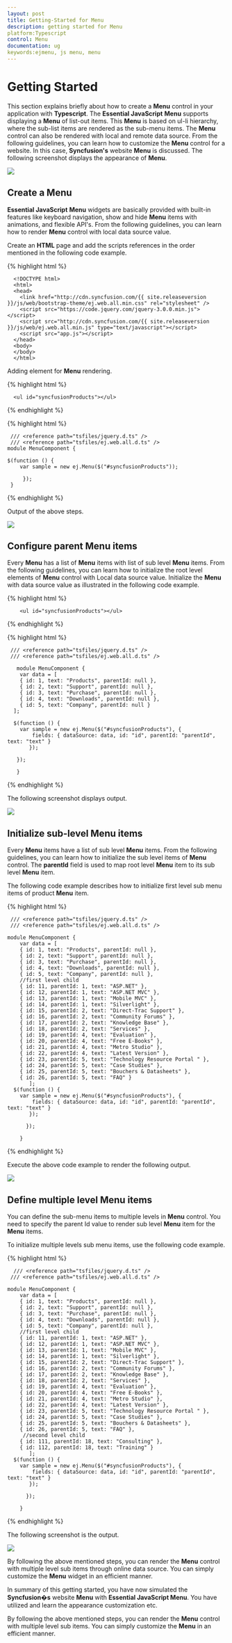 ```yaml
---
layout: post
title: Getting-Started for Menu
description: getting started for Menu
platform:Typescript
control: Menu
documentation: ug
keywords:ejmenu, js menu, menu
---
```


# Getting Started 

This section explains briefly about how to create a **Menu** control in your application with **Typescript**. The **Essential JavaScript** **Menu** supports displaying a **Menu** of list-out items. This **Menu** is based on ul-li hierarchy, where the sub-list items are rendered as the sub-menu items. The **Menu** control can also be rendered with local and remote data source.  From the following guidelines, you can learn how to customize the **Menu** control for a website. In this case, **Syncfusion's** website **Menu** is discussed. The following screenshot displays the appearance of **Menu**.

![](Getting-Started_images/Getting-Started_img1.png) 

## Create a Menu

**Essential JavaScript** **Menu** widgets are basically provided with built-in features like keyboard navigation, show and hide **Menu** items with animations, and flexible API's. From the following guidelines, you can learn how to render **Menu** control with local data source value.

Create an **HTML** page and add the scripts references in the order mentioned in the following code example.

{% highlight html %}

      <!DOCTYPE html>
      <html>
      <head>
        <link href="http://cdn.syncfusion.com/{{ site.releaseversion }}/js/web/bootstrap-theme/ej.web.all.min.css" rel="stylesheet" />
        <script src="https://code.jquery.com/jquery-3.0.0.min.js"></script>
        <script src="http://cdn.syncfusion.com/{{ site.releaseversion }}/js/web/ej.web.all.min.js" type="text/javascript"></script>
        <script src="app.js"></script> 
      </head>
      <body>
      </body>
      </html>

Adding element for **Menu** rendering.

{% highlight html %}

      <ul id="syncfusionProducts"></ul>

{% endhighlight %}

{% highlight html %}
    
     /// <reference path="tsfiles/jquery.d.ts" />
     /// <reference path="tsfiles/ej.web.all.d.ts" />
    module MenuComponent {
    
    $(function () {
        var sample = new ej.Menu($("#syncfusionProducts"));
        
         });
     }
{% endhighlight %}

Output of the above steps.

![](Getting-Started_images/Getting-Started_img2.png) 

## Configure parent Menu items

Every **Menu** has a list of **Menu** items with list of sub level **Menu** items. From the following guidelines, you can learn how to initialize the root level elements of **Menu** control with Local data source value.  Initialize the **Menu** with data source value as illustrated in the following code example. 

{% highlight html %}

        <ul id="syncfusionProducts"></ul>

{% endhighlight %}

{% highlight html %}

     /// <reference path="tsfiles/jquery.d.ts" />
     /// <reference path="tsfiles/ej.web.all.d.ts" />

       module MenuComponent {
        var data = [
        { id: 1, text: "Products", parentId: null },
        { id: 2, text: "Support", parentId: null },
        { id: 3, text: "Purchase", parentId: null },
        { id: 4, text: "Downloads", parentId: null },
        { id: 5, text: "Company", parentId: null }
      ];
    
      $(function () {
        var sample = new ej.Menu($("#syncfusionProducts"), {
            fields: { dataSource: data, id: "id", parentId: "parentId", text: "text" }
           });
        
       });

	   }

{% endhighlight %}

The following screenshot displays output.

![](Getting-Started_images/Getting-Started_img3.jpg) 

## Initialize sub-level Menu items

Every **Menu** items have a list of sub level **Menu** items. From the following guidelines, you can learn how to initialize the sub level items of **Menu** control. The **parentId** field is used to map root level **Menu** item to its sub level **Menu** item.								

The following code example describes how to initialize first level sub menu items of product **Menu** item.

{% highlight html %}

     /// <reference path="tsfiles/jquery.d.ts" />
     /// <reference path="tsfiles/ej.web.all.d.ts" />
	 
    module MenuComponent {
        var data = [
        { id: 1, text: "Products", parentId: null },
        { id: 2, text: "Support", parentId: null },
        { id: 3, text: "Purchase", parentId: null },
        { id: 4, text: "Downloads", parentId: null },
        { id: 5, text: "Company", parentId: null },
        //first level child
        { id: 11, parentId: 1, text: "ASP.NET" },
        { id: 12, parentId: 1, text: "ASP.NET MVC" },
        { id: 13, parentId: 1, text: "Mobile MVC" },
        { id: 14, parentId: 1, text: "Silverlight" },
        { id: 15, parentId: 2, text: "Direct-Trac Support" },
        { id: 16, parentId: 2, text: "Community Forums" },
        { id: 17, parentId: 2, text: "Knowledge Base" },
        { id: 18, parentId: 2, text: "Services" },
        { id: 19, parentId: 4, text: "Evaluation" },
        { id: 20, parentId: 4, text: "Free E-Books" },
        { id: 21, parentId: 4, text: "Metro Studio" },
        { id: 22, parentId: 4, text: "Latest Version" },
        { id: 23, parentId: 5, text: "Technology Resource Portal " },
        { id: 24, parentId: 5, text: "Case Studies" },
        { id: 25, parentId: 5, text: "Bouchers & Datasheets" },
        { id: 26, parentId: 5, text: "FAQ" }
           ];
      $(function () {
        var sample = new ej.Menu($("#syncfusionProducts"), {
            fields: { dataSource: data, id: "id", parentId: "parentId", text: "text" }
           });
        
          });

		}

{% endhighlight %}

Execute the above code example to render the following output.

![](Getting-Started_images/Getting-Started_img4.png) 

## Define multiple level Menu items

You can define the sub-menu items to multiple levels in **Menu** control. You need to specify the parent Id value to render sub level **Menu** item for the **Menu** items.

To initialize multiple levels sub menu items, use the following code example.

{% highlight html %}

      /// <reference path="tsfiles/jquery.d.ts" />
     /// <reference path="tsfiles/ej.web.all.d.ts" />
	 
    module MenuComponent {
        var data = [
        { id: 1, text: "Products", parentId: null },
        { id: 2, text: "Support", parentId: null },
        { id: 3, text: "Purchase", parentId: null },
        { id: 4, text: "Downloads", parentId: null },
        { id: 5, text: "Company", parentId: null },
        //first level child
        { id: 11, parentId: 1, text: "ASP.NET" },
        { id: 12, parentId: 1, text: "ASP.NET MVC" },
        { id: 13, parentId: 1, text: "Mobile MVC" },
        { id: 14, parentId: 1, text: "Silverlight" },
        { id: 15, parentId: 2, text: "Direct-Trac Support" },
        { id: 16, parentId: 2, text: "Community Forums" },
        { id: 17, parentId: 2, text: "Knowledge Base" },
        { id: 18, parentId: 2, text: "Services" },
        { id: 19, parentId: 4, text: "Evaluation" },
        { id: 20, parentId: 4, text: "Free E-Books" },
        { id: 21, parentId: 4, text: "Metro Studio" },
        { id: 22, parentId: 4, text: "Latest Version" },
        { id: 23, parentId: 5, text: "Technology Resource Portal " },
        { id: 24, parentId: 5, text: "Case Studies" },
        { id: 25, parentId: 5, text: "Bouchers & Datasheets" },
        { id: 26, parentId: 5, text: "FAQ" },
		 //second level child
        { id: 111, parentId: 18, text: "Consulting" },
        { id: 112, parentId: 18, text: "Training" }
           ];
      $(function () {
        var sample = new ej.Menu($("#syncfusionProducts"), {
            fields: { dataSource: data, id: "id", parentId: "parentId", text: "text" }
           });
        
          });

		}
{% endhighlight %}

The following screenshot is the output.

![](Getting-Started_images/Getting-Started_img1.png) 

By following the above mentioned steps, you can render the **Menu** control with multiple level sub items through online data source. You can simply customize the **Menu** widget in an efficient manner.

In summary of this getting started, you have now simulated the **Syncfusion�s** website **Menu** with **Essential JavaScript Menu**. You have utilized and learn the appearance customization etc.  

By following the above mentioned steps, you can render the **Menu** control with multiple level sub items. You can simply customize the **Menu** in an efficient manner.

